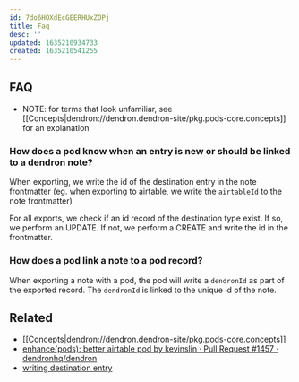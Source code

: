 ```yaml
---
id: 7do6HOXdEcGEERHUxZOPj
title: Faq
desc: ''
updated: 1635210934733
created: 1635210541255
---
```


## FAQ
- NOTE: for terms that look unfamiliar, see [[Concepts|dendron://dendron.dendron-site/pkg.pods-core.concepts]] for an explanation

### How does a pod know when an entry is new or should be linked to a dendron note?

When exporting, we write the id of the destination entry in the note frontmatter (eg. when exporting to airtable, we write the `airtableId` to the note frontmatter)

For all exports, we check if an id record of the destination type exist. If so, we perform an UPDATE. If not, we perform a CREATE and write the id in the frontmatter.

### How does a pod link a note to a pod record?

When exporting a note with a pod, the pod will write a `dendronId` as part of the exported record. The `dendronId` is linked to the unique id of the note.

## Related
- [[Concepts|dendron://dendron.dendron-site/pkg.pods-core.concepts]]
- [enhance(pods): better airtable pod by kevinslin · Pull Request #1457 · dendronhq/dendron](https://github.com/dendronhq/dendron/pull/1457)
- [writing destination entry](https://github.com/dendronhq/dendron/pull/1457/commits/9956d7dd2e0bb3f27789e1be4f2fdb49fd843ac2)
